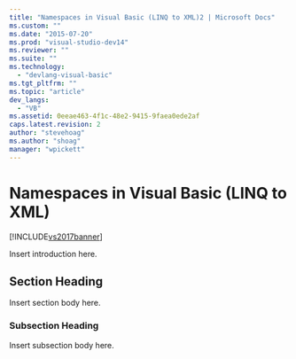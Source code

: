 ```yaml
---
title: "Namespaces in Visual Basic (LINQ to XML)2 | Microsoft Docs"
ms.custom: ""
ms.date: "2015-07-20"
ms.prod: "visual-studio-dev14"
ms.reviewer: ""
ms.suite: ""
ms.technology: 
  - "devlang-visual-basic"
ms.tgt_pltfrm: ""
ms.topic: "article"
dev_langs: 
  - "VB"
ms.assetid: 0eeae463-4f1c-48e2-9415-9faea0ede2af
caps.latest.revision: 2
author: "stevehoag"
ms.author: "shoag"
manager: "wpickett"
---
```

# Namespaces in Visual Basic (LINQ to XML)
[!INCLUDE[vs2017banner](../../../../visual-basic/includes/vs2017banner.md)]

Insert introduction here.  
  
## Section Heading  
 Insert section body here.  
  
### Subsection Heading  
 Insert subsection body here.